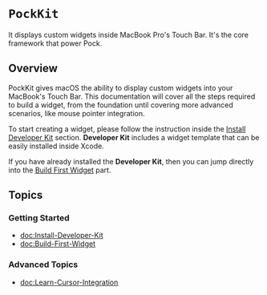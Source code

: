 # ``PockKit``

It displays custom widgets inside MacBook Pro's Touch Bar. It's the core framework that power Pock.

## Overview

PockKit gives macOS the ability to display custom widgets into your MacBook's Touch Bar.
This documentation will cover all the steps required to build a widget, from the foundation until covering more advanced scenarios, like mouse pointer integration.

To start creating a widget, please follow the instruction inside the [Install Developer Kit](<doc:Install-Developer-Kit>) section.
**Developer Kit** includes a widget template that can be easily installed inside Xcode.

If you have already installed the **Developer Kit**, then you can jump directly into the [Build First Widget](<doc:Build-First-Widget>) part.

## Topics

### Getting Started

- <doc:Install-Developer-Kit>
- <doc:Build-First-Widget>

### Advanced Topics

- <doc:Learn-Cursor-Integration>
